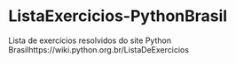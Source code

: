 # ListaExercicios-PythonBrasil
Lista de exercícios resolvidos do site Python Brasilhttps://wiki.python.org.br/ListaDeExercicios
